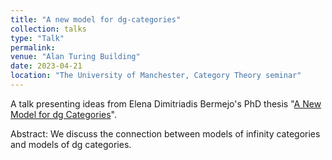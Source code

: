 ```yaml
---
title: "A new model for dg-categories"
collection: talks
type: "Talk"
permalink: 
venue: "Alan Turing Building"
date: 2023-04-21
location: "The University of Manchester, Category Theory seminar"
---
```


A talk presenting ideas from Elena Dimitriadis Bermejo's PhD thesis "[A New Model for dg Categories](https://arxiv.org/abs/2302.00430)".


Abstract: We discuss the connection between models of infinity categories and models of dg categories.  

